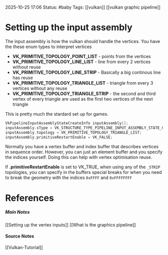 2025-10-25 17:06
Status: #baby 
Tags: [[vulkan]] [[vulkan graphic pipeline]]
# Setting up the input assembly

The input assembly is how the vulkan should handle the vertices. You have the these enum types to interpret vertices
- **VK_PRIMITIVE_TOPOLOGY_POINT_LIST** - points from the vertices
- **VK_PRIMITIVE_TOPOLOGY_LINE_LIST** - line from every 2 vertices without reuse
- **VK_PRIMITIVE_TOPOLOGY_LINE_STRIP** - Basically a big continous line has reuse
- **VK_PRIMITIVE_TOPOLOGY_TRIANGLE_LIST** - triangle from every 3 vertices without any reuse
- **VK_PRIMITIVE_TOPOLOGY_TRIANGLE_STRIP** - the second and third vertex of every triangle are used as the first two vertices of the next triangle

This is pretty much the stardard set up for games.
```c++
VkPipelineInputAssemblyStateCreateInfo inputAssembly{};
inputAssembly.sType = VK_STRUCTURE_TYPE_PIPELINE_INPUT_ASSEMBLY_STATE_CREATE_INFO;	
inputAssembly.topology = VK_PRIMITIVE_TOPOLOGY_TRIANGLE_LIST;
inputAssembly.primitiveRestartEnable = VK_FALSE;
```

Normally you have a vertex buffer and index buffer that describes vertices in sequence order. However, you can just an element buffer and you specify the indices yourself. Doing this can help with vertex optimisation reuse.

If **.primitiveRestartEnable** is set to VK_TRUE, when using any of the `_STRIP` topologies, you can specify in the buffers special breaks for when you need to break the geometry with the indices `0xFFFF` and `0xFFFFFFFF` 
# References
##### Main Notes
[[Setting up the vertex inputs]]
[[What is the graphics pipeline]]
#### Source Notes
[[Vulkan-Tutorial]]
